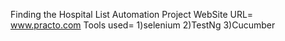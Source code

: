 Finding the Hospital List Automation Project 
WebSite URL= www.practo.com 
Tools used= 
1)selenium
2)TestNg
3)Cucumber 
